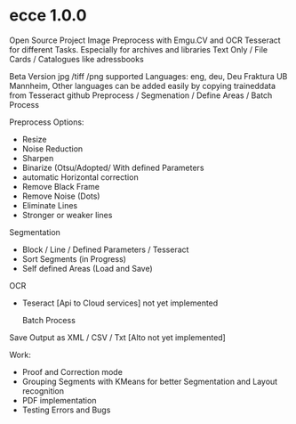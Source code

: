 # ecce 1.0.0
Open Source Project 
Image Preprocess with Emgu.CV and OCR Tesseract for different Tasks. Especially for archives and libraries
Text Only / File Cards / Catalogues like adressbooks  

Beta Version
jpg /tiff /png supported
Languages: eng, deu, Deu Fraktura UB Mannheim, Other languages can be added easily by copying traineddata from Tesseract github 
Preprocess / Segmenation / Define Areas / Batch Process

Preprocess Options:
- Resize
- Noise Reduction
- Sharpen
- Binarize (Otsu/Adopted/ With defined Parameters
- automatic Horizontal correction
- Remove Black Frame
- Remove Noise (Dots)
- Eliminate Lines
- Stronger or weaker lines

Segmentation
- Block / Line / Defined Parameters / Tesseract
- Sort Segments (in Progress)
- Self defined Areas (Load and Save)

OCR
- Teseract
  [Api to Cloud services] not yet implemented

  Batch Process

Save Output as XML / CSV / Txt [Alto not yet implemented]

Work:
- Proof and Correction mode
- Grouping Segments with KMeans for better Segmentation and Layout recognition
- PDF implementation
- Testing Errors and Bugs
